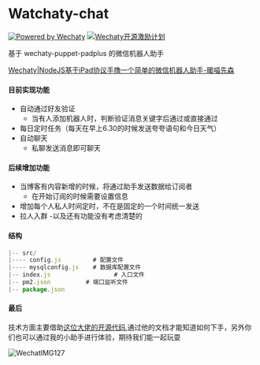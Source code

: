 # Watchaty-chat

[![Powered by Wechaty](https://img.shields.io/badge/Powered%20By-Wechaty-green.svg)](https://github.com/chatie/wechaty)
[![Wechaty开源激励计划](https://img.shields.io/badge/Wechaty-开源激励计划-green.svg)](https://github.com/juzibot/Welcome/wiki/Everything-about-Wechaty)

基于 wechaty-puppet-padplus 的微信机器人助手



[Wechaty|NodeJS基于iPad协议手撸一个简单的微信机器人助手-暖喵先森](https://www.zyslx.com/article/1)



#### 目前实现功能

- 自动通过好友验证
  - 当有人添加机器人时，判断验证消息关键字后通过或直接通过
- 每日定时任务（每天在早上6.30的时候发送夸夸语句和今日天气）
- 自动聊天
  - 私聊发送消息即可聊天
  
#### 后续增加功能

- 当博客有内容新增的时候，将通过助手发送数据给订阅者
  - 在开始订阅的时候需要设置信息
- 增加每个人私人时间定时，不在是固定的一个时间统一发送
- 拉人入群
-以及还有功能没有考虑清楚的



#### 结构

```js
|-- src/
|---- config.js		  	# 配置文件
|---- mysqlconfig.js	# 数据库配置文件
|-- index.js				  # 入口文件
|-- pm2.json          # 端口监听文件
|-- package.json
```



#### 最后

技术方面主要借助[这位大佬的开源代码](https://github.com/isboyjc/wechaty-Robot),通过他的文档才能知道如何下手，另外你们也可以通过我的小助手进行体验，期待我们能一起玩耍

![WechatIMG127](./README.assets/WechatIMG127.jpeg)

